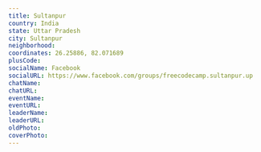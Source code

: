 ```yaml
---
title: Sultanpur
country: India
state: Uttar Pradesh
city: Sultanpur
neighborhood: 
coordinates: 26.25886, 82.071689
plusCode:
socialName: Facebook
socialURL: https://www.facebook.com/groups/freecodecamp.sultanpur.up
chatName:
chatURL:
eventName:
eventURL:
leaderName:
leaderURL:
oldPhoto: 
coverPhoto:
---
```

